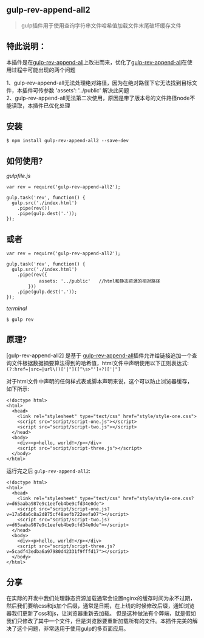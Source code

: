 gulp-rev-append-all2
---
> gulp插件用于使用查询字符串文件哈希值加载文件末尾破坏缓存文件

特此说明：
---
本插件是在[gulp-rev-append-all](https://github.com/OuIChien/gulp-rev-append-all)上改进而来，优化了[gulp-rev-append-all](https://github.com/OuIChien/gulp-rev-append-all)在使用过程中可能出现的两个问题      

1、gulp-rev-append-all无法处理绝对路径，因为在绝对路径下它无法找到目标文件，本插件可传参数 'assets': '../public' 解决此问题      
2、gulp-rev-append-all无法第二次使用，原因是带了版本号的文件路径node不能读取，本插件已优化处理


安装
---
```
$ npm install gulp-rev-append-all2 --save-dev
```

如何使用?
---
_gulpfile.js_
```
var rev = require('gulp-rev-append-all2');

gulp.task('rev', function() {
  gulp.src('./index.html')
    .pipe(rev())
    .pipe(gulp.dest('.'));
});

```
或者
---
```
var rev = require('gulp-rev-append-all2');

gulp.task('rev', function() {
  gulp.src('./index.html')
    .pipe(rev({
			assets: '../public'   //html和静态资源的相对路径
		}))
    .pipe(gulp.dest('.'));
});

```

_terminal_
```
$ gulp rev
```

原理?
---
[gulp-rev-append-all2] 是基于 [gulp-rev-append-all](https://github.com/OuIChien/gulp-rev-append-all)插件允许给链接追加一个查询文件根据数据摘要算法得到的哈希值，html文件中声明使用以下正则表达式: `(?:href=|src=|url\()['|"]([^\s>"']+?)['|"]`

对于html文件中声明的任何样式表或脚本声明来说，这个可以防止浏览器缓存，如下所示:

```
<!doctype html>
<html>
  <head>
    <link rel="stylesheet" type="text/css" href="style/style-one.css">
    <script src="script/script-one.js"></script>
    <script src="script/script-two.js"></script>
  </head>
  <body>
    <div><p>hello, world!</p></div>
    <script src="script/script-three.js"></script>
  </body>
</html>
```

运行完之后 `gulp-rev-append-all2`:
```
<!doctype html>
<html>
  <head>
    <link rel="stylesheet" type="text/css" href="style/style-one.css?v=d65aaba987e9c1eefeb4be9cfd34e0de">
    <script src="script/script-one.js?v=17a5da6c8a2d875cf48aefb722eefa07"></script>
    <script src="script/script-two.js?v=d65aaba987e9c1eefeb4be9cfd34e0de"></script>
  </head>
  <body>
    <div><p>hello, world!</p></div>
    <script src="script/script-three.js?v=5cadf43edba6a97980d42331f9fffd17"></script>
  </body>
</html>
```

分享
---
在实际的开发中我们处理静态资源加载通常会设置nginx的缓存时间为永不过期，然后我们要给css和js加个后缀，通常是日期，在上线的时候修改后缀，通知浏览器我们更新了css和js，让浏览器重新去加载。
但是这种做法有个弊端，就是假如我们只修改了其中一个文件，但是浏览器要重新加载所有的文件。本插件完美的解决了这个问题，非常适用于使用gulp的多页面应用。
